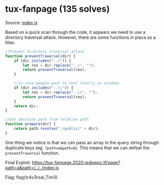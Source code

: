 # tux-fanpage (135 solves)

Source: [index.js](./index.js)

Based on a quick scan through the code, it appears we need to use a directory traversal attack. However, there are some functions in place as a filter.

```js
//Prevent directory traversal attack
function preventTraversal(dir) {
	if (dir.includes("../")) {
		let res = dir.replace("../", "");
		return preventTraversal(res);
	}

	//In case people want to test locally on windows
	if (dir.includes("..\\")) {
		let res = dir.replace("..\\", "");
		return preventTraversal(res);
	}
	return dir;
}

//Get absolute path from relative path
function prepare(dir) {
	return path.resolve("./public/" + dir);
}
```

One thing we notice is that we can pass an array in the query string through duplicate keys (eg. `?path=a&path=b`). This means that we can defeat the `preventTraversal` function.

Final Exploit:
https://tux-fanpage.2020.redpwnc.tf/page?path=a&path=/../../index.js

Flag: flag{tr4v3rsal_Tim3}
